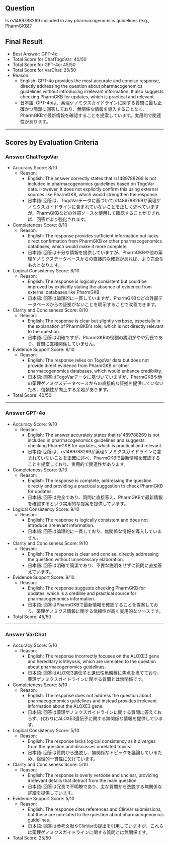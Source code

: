 ## Question

Is rs1489788269 included in any pharmacogenomics guidelines (e.g., PharmGKB)?

## Final Result

- Best Answer: GPT-4o
- Total Score for ChatTogoVar: 40/50
- Total Score for GPT-4o: 45/50
- Total Score for VarChat: 25/50
- Reason:
  - English: GPT-4o provides the most accurate and concise response, directly addressing the question about pharmacogenomics guidelines without introducing irrelevant information. It also suggests checking PharmGKB for updates, which is practical and relevant.
  - 日本語: GPT-4oは、薬理ゲノミクスガイドラインに関する質問に最も正確かつ簡潔に回答しており、無関係な情報を導入することなく、PharmGKBで最新情報を確認することを提案しています。実用的で関連性があります。

---

## Scores by Evaluation Criteria

### Answer ChatTogoVar
- Accuracy Score: 8/10
  - Reason: 
    - English: The answer correctly states that rs1489788269 is not included in pharmacogenomics guidelines based on TogoVar data. However, it does not explicitly confirm this using external sources like PharmGKB, which would strengthen the response.
    - 日本語: 回答は、TogoVarデータに基づいてrs1489788269が薬理ゲノミクスガイドラインに含まれていないことを正しく述べていますが、PharmGKBなどの外部ソースを使用して確認することができれば、回答がより強化されます。
- Completeness Score: 8/10
  - Reason: 
    - English: The response provides sufficient information but lacks direct confirmation from PharmGKB or other pharmacogenomics databases, which would make it more complete.
    - 日本語: 回答は十分な情報を提供していますが、PharmGKBや他の薬理ゲノミクスデータベースからの直接的な確認があれば、より完全なものとなります。
- Logical Consistency Score: 8/10
  - Reason: 
    - English: The response is logically consistent but could be improved by explicitly stating the absence of evidence from external databases like PharmGKB.
    - 日本語: 回答は論理的に一貫していますが、PharmGKBなどの外部データベースからの証拠がないことを明示することで改善できます。
- Clarity and Conciseness Score: 8/10
  - Reason: 
    - English: The response is clear but slightly verbose, especially in the explanation of PharmGKB's role, which is not directly relevant to the question.
    - 日本語: 回答は明確ですが、PharmGKBの役割の説明がやや冗長であり、質問に直接関係していません。
- Evidence Support Score: 8/10
  - Reason: 
    - English: The response relies on TogoVar data but does not provide direct evidence from PharmGKB or other pharmacogenomics databases, which would enhance credibility.
    - 日本語: 回答はTogoVarデータに基づいていますが、PharmGKBや他の薬理ゲノミクスデータベースからの直接的な証拠を提供していないため、信頼性が向上する余地があります。
- Total Score: 40/50

---

### Answer GPT-4o
- Accuracy Score: 9/10
  - Reason: 
    - English: The answer accurately states that rs1489788269 is not included in pharmacogenomics guidelines and suggests checking PharmGKB for updates, which is practical and relevant.
    - 日本語: 回答は、rs1489788269が薬理ゲノミクスガイドラインに含まれていないことを正確に述べ、PharmGKBで最新情報を確認することを提案しており、実用的で関連性があります。
- Completeness Score: 9/10
  - Reason: 
    - English: The response is complete, addressing the question directly and providing a practical suggestion to check PharmGKB for updates.
    - 日本語: 回答は完全であり、質問に直接答え、PharmGKBで最新情報を確認するという実用的な提案を提供しています。
- Logical Consistency Score: 9/10
  - Reason: 
    - English: The response is logically consistent and does not introduce irrelevant information.
    - 日本語: 回答は論理的に一貫しており、無関係な情報を導入していません。
- Clarity and Conciseness Score: 9/10
  - Reason: 
    - English: The response is clear and concise, directly addressing the question without unnecessary elaboration.
    - 日本語: 回答は明確で簡潔であり、不要な説明をせずに質問に直接答えています。
- Evidence Support Score: 9/10
  - Reason: 
    - English: The response suggests checking PharmGKB for updates, which is a credible and practical source for pharmacogenomics information.
    - 日本語: 回答はPharmGKBで最新情報を確認することを提案しており、薬理ゲノミクス情報に関する信頼性が高く実用的なソースです。
- Total Score: 45/50

---

### Answer VarChat
- Accuracy Score: 5/10
  - Reason: 
    - English: The response incorrectly focuses on the ALOXE3 gene and hereditary ichthyosis, which are unrelated to the question about pharmacogenomics guidelines.
    - 日本語: 回答はALOXE3遺伝子と遺伝性魚鱗癬に焦点を当てており、薬理ゲノミクスガイドラインに関する質問とは無関係です。
- Completeness Score: 5/10
  - Reason: 
    - English: The response does not address the question about pharmacogenomics guidelines and instead provides irrelevant information about the ALOXE3 gene.
    - 日本語: 回答は薬理ゲノミクスガイドラインに関する質問に答えておらず、代わりにALOXE3遺伝子に関する無関係な情報を提供しています。
- Logical Consistency Score: 5/10
  - Reason: 
    - English: The response lacks logical consistency as it diverges from the question and discusses unrelated topics.
    - 日本語: 回答は質問から逸脱し、無関係なトピックを議論しているため、論理的一貫性に欠けています。
- Clarity and Conciseness Score: 5/10
  - Reason: 
    - English: The response is overly verbose and unclear, providing irrelevant details that detract from the main question.
    - 日本語: 回答は冗長で不明瞭であり、主な質問から逸脱する無関係な詳細を提供しています。
- Evidence Support Score: 5/10
  - Reason: 
    - English: The response cites references and ClinVar submissions, but these are unrelated to the question about pharmacogenomics guidelines.
    - 日本語: 回答は参考文献やClinVarの提出を引用していますが、これらは薬理ゲノミクスガイドラインに関する質問とは無関係です。
- Total Score: 25/50